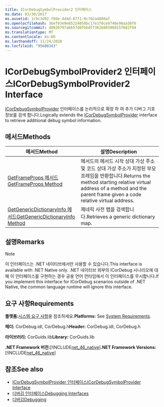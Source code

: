 ```yaml
---
title: ICorDebugSymbolProvider2 인터페이스
ms.date: 03/30/2017
ms.assetid: 1c9c3d92-f0de-4d4d-87f1-0c702a4808af
ms.openlocfilehash: 3bef03e9e85224058bc17e1f0ce8746e98aa30f6
ms.sourcegitcommit: d8020797a6657d0fbbdff362b80300815f682f94
ms.translationtype: MT
ms.contentlocale: ko-KR
ms.lasthandoff: 11/24/2020
ms.locfileid: "95688343"
---
```

# <a name="icordebugsymbolprovider2-interface"></a><span data-ttu-id="91859-102">ICorDebugSymbolProvider2 인터페이스</span><span class="sxs-lookup"><span data-stu-id="91859-102">ICorDebugSymbolProvider2 Interface</span></span>

<span data-ttu-id="91859-103">[ICorDebugSymbolProvider](icordebugsymbolprovider-interface.md) 인터페이스를 논리적으로 확장 하 여 추가 디버그 기호 정보를 검색 합니다.</span><span class="sxs-lookup"><span data-stu-id="91859-103">Logically extends the [ICorDebugSymbolProvider](icordebugsymbolprovider-interface.md) interface to retrieve additional debug symbol information.</span></span>  
  
## <a name="methods"></a><span data-ttu-id="91859-104">메서드</span><span class="sxs-lookup"><span data-stu-id="91859-104">Methods</span></span>  
  
|<span data-ttu-id="91859-105">메서드</span><span class="sxs-lookup"><span data-stu-id="91859-105">Method</span></span>|<span data-ttu-id="91859-106">설명</span><span class="sxs-lookup"><span data-stu-id="91859-106">Description</span></span>|  
|------------|-----------------|  
|[<span data-ttu-id="91859-107">GetFrameProps 메서드</span><span class="sxs-lookup"><span data-stu-id="91859-107">GetFrameProps Method</span></span>](icordebugsymbolprovider2-getframeprops-method.md)|<span data-ttu-id="91859-108">메서드의 메서드 시작 상대 가상 주소 및 코드 상대 가상 주소가 지정된 부모 프레임을 반환합니다.</span><span class="sxs-lookup"><span data-stu-id="91859-108">Returns the method starting relative virtual address of a method and the parent frame given a code relative virtual address.</span></span>|  
|[<span data-ttu-id="91859-109">GetGenericDictionaryInfo 메서드</span><span class="sxs-lookup"><span data-stu-id="91859-109">GetGenericDictionaryInfo Method</span></span>](icordebugsymbolprovider2-getgenericdictionaryinfo-method.md)|<span data-ttu-id="91859-110">제네릭 사전 맵을 검색합니다.</span><span class="sxs-lookup"><span data-stu-id="91859-110">Retrieves a generic dictionary map.</span></span>|  
  
## <a name="remarks"></a><span data-ttu-id="91859-111">설명</span><span class="sxs-lookup"><span data-stu-id="91859-111">Remarks</span></span>  
  
> [!NOTE]
> <span data-ttu-id="91859-112">이 인터페이스는 .NET 네이티브에서만 사용할 수 있습니다.</span><span class="sxs-lookup"><span data-stu-id="91859-112">This interface is available with .NET Native only.</span></span> <span data-ttu-id="91859-113">.NET 네이티브 외부의 ICorDebug 시나리오에 대해 이 인터페이스를 구현하는 경우 공용 언어 런타임에서 이 인터페이스를 무시합니다.</span><span class="sxs-lookup"><span data-stu-id="91859-113">If you implement this interface for ICorDebug scenarios outside of .NET Native, the common language runtime will ignore this interface.</span></span>  
  
## <a name="requirements"></a><span data-ttu-id="91859-114">요구 사항</span><span class="sxs-lookup"><span data-stu-id="91859-114">Requirements</span></span>  

 <span data-ttu-id="91859-115">**플랫폼:**[시스템 요구 사항](../../get-started/system-requirements.md)을 참조하세요.</span><span class="sxs-lookup"><span data-stu-id="91859-115">**Platforms:** See [System Requirements](../../get-started/system-requirements.md).</span></span>  
  
 <span data-ttu-id="91859-116">**헤더:** CorDebug.idl, CorDebug.h</span><span class="sxs-lookup"><span data-stu-id="91859-116">**Header:** CorDebug.idl, CorDebug.h</span></span>  
  
 <span data-ttu-id="91859-117">**라이브러리:** CorGuids.lib</span><span class="sxs-lookup"><span data-stu-id="91859-117">**Library:** CorGuids.lib</span></span>  
  
 <span data-ttu-id="91859-118">**.NET Framework 버전:**[!INCLUDE[net_46_native](../../../../includes/net-46-native-md.md)]</span><span class="sxs-lookup"><span data-stu-id="91859-118">**.NET Framework Versions:** [!INCLUDE[net_46_native](../../../../includes/net-46-native-md.md)]</span></span>  
  
## <a name="see-also"></a><span data-ttu-id="91859-119">참조</span><span class="sxs-lookup"><span data-stu-id="91859-119">See also</span></span>

- [<span data-ttu-id="91859-120">ICorDebugSymbolProvider 인터페이스</span><span class="sxs-lookup"><span data-stu-id="91859-120">ICorDebugSymbolProvider Interface</span></span>](icordebugsymbolprovider-interface.md)
- [<span data-ttu-id="91859-121">디버깅 인터페이스</span><span class="sxs-lookup"><span data-stu-id="91859-121">Debugging Interfaces</span></span>](debugging-interfaces.md)
- [<span data-ttu-id="91859-122">디버깅</span><span class="sxs-lookup"><span data-stu-id="91859-122">Debugging</span></span>](index.md)
